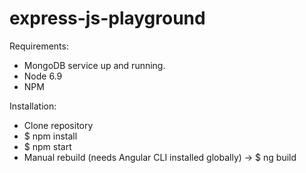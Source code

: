 # express-js-playground

 Requirements:
- MongoDB service up and running.
- Node 6.9
- NPM

Installation:
- Clone repository
- $ npm install
- $ npm start
- Manual rebuild (needs Angular CLI installed globally) -> $ ng build 